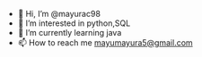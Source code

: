 - 👋 Hi, I’m @mayurac98
- 👀 I’m interested in python,SQL 
- 🌱 I’m currently learning java
- 📫 How to reach me mayumayura5@gmail.com

<!---
mayurac98/mayurac98 is a ✨ special ✨ repository because its `README.md` (this file) appears on your GitHub profile.
You can click the Preview link to take a look at your changes.
--->

